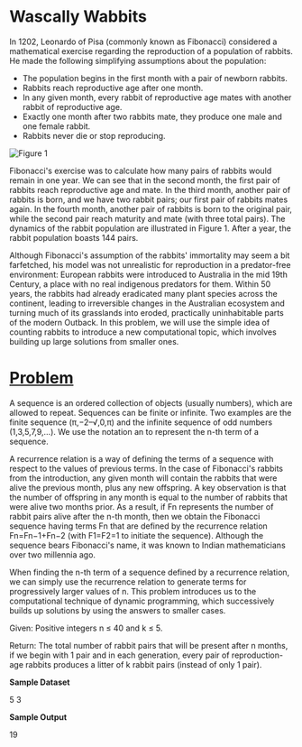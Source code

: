 # Wascally Wabbits

In 1202, Leonardo of Pisa (commonly known as Fibonacci) considered a mathematical exercise regarding the reproduction of a population of rabbits. He made the following simplifying assumptions about the population:

* The population begins in the first month with a pair of newborn rabbits.
* Rabbits reach reproductive age after one month.
* In any given month, every rabbit of reproductive age mates with another rabbit of reproductive age.
* Exactly one month after two rabbits mate, they produce one male and one female rabbit.
* Rabbits never die or stop reproducing.

![Figure 1](http://rosalind.info/media/problems/fib/rabbit_tree.png)

Fibonacci's exercise was to calculate how many pairs of rabbits would remain in one year. We can see that in the second month, the first pair of rabbits reach reproductive age and mate. In the third month, another pair of rabbits is born, and we have two rabbit pairs; our first pair of rabbits mates again. In the fourth month, another pair of rabbits is born to the original pair, while the second pair reach maturity and mate (with three total pairs). The dynamics of the rabbit population are illustrated in Figure 1. After a year, the rabbit population boasts 144 pairs.

Although Fibonacci's assumption of the rabbits' immortality may seem a bit farfetched, his model was not unrealistic for reproduction in a predator-free environment: European rabbits were introduced to Australia in the mid 19th Century, a place with no real indigenous predators for them. Within 50 years, the rabbits had already eradicated many plant species across the continent, leading to irreversible changes in the Australian ecosystem and turning much of its grasslands into eroded, practically uninhabitable parts of the modern Outback. In this problem, we will use the simple idea of counting rabbits to introduce a new computational topic, which involves building up large solutions from smaller ones.

# [Problem](http://rosalind.info/problems/fib/)

A sequence is an ordered collection of objects (usually numbers), which are allowed to repeat. Sequences can be finite or infinite. Two examples are the finite sequence (π,−2–√,0,π) and the infinite sequence of odd numbers (1,3,5,7,9,…). We use the notation an to represent the n-th term of a sequence.

A recurrence relation is a way of defining the terms of a sequence with respect to the values of previous terms. In the case of Fibonacci's rabbits from the introduction, any given month will contain the rabbits that were alive the previous month, plus any new offspring. A key observation is that the number of offspring in any month is equal to the number of rabbits that were alive two months prior. As a result, if Fn represents the number of rabbit pairs alive after the n-th month, then we obtain the Fibonacci sequence having terms Fn that are defined by the recurrence relation Fn=Fn−1+Fn−2 (with F1=F2=1 to initiate the sequence). Although the sequence bears Fibonacci's name, it was known to Indian mathematicians over two millennia ago.

When finding the n-th term of a sequence defined by a recurrence relation, we can simply use the recurrence relation to generate terms for progressively larger values of n. This problem introduces us to the computational technique of dynamic programming, which successively builds up solutions by using the answers to smaller cases.

Given: Positive integers n ≤ 40 and k ≤ 5.

Return: The total number of rabbit pairs that will be present after n months, if we begin with 1 pair and in each generation, every pair of reproduction-age rabbits produces a litter of k rabbit pairs (instead of only 1 pair).

**Sample Dataset**

5 3

**Sample Output**

19
